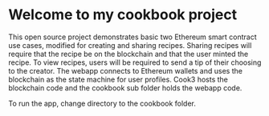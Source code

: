 # Welcome to my cookbook project

This open source project demonstrates basic two Ethereum smart contract use cases, 
modified for creating and sharing recipes. Sharing recipes will require that the 
recipe be on the blockchain and that the user minted the recipe. To view recipes,
users will be required to send a tip of their choosing to the creator. The webapp 
connects to Ethereum wallets and uses the blockchain as the state machine for user profiles.
Cook3 hosts the blockchain code and the cookbook sub folder holds the webapp code.

To run the app, change directory to the cookbook folder.
